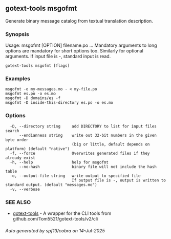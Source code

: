 ## gotext-tools msgofmt

Generate binary message catalog from textual translation description.

### Synopsis

Usage: msgofmt [OPTION] filename.po ...
Mandatory arguments to long options are mandatory for short options too.
Similarly for optional arguments.
If input file is -, standard input is read.

```
gotext-tools msgofmt [flags]
```

### Examples

```
msgofmt -o my-messages.mo - < my-file.po
msgofmt es.po -o es.mo
msgofmt -D domains/es -f
msgofmt -D inside-this-directory es.po -o es.mo
```

### Options

```
  -D, --directory string     add DIRECTORY to list for input files search
      --endianness string    write out 32-bit numbers in the given byte order
                             (big or little, default depends on platform) (default "native")
  -f, --force                Overwrites generated files if they already exist
  -h, --help                 help for msgofmt
      --no-hash              binary file will not include the hash table
  -o, --output-file string   write output to specified file
                             If output file is -, output is written to standard output. (default "messages.mo")
  -v, --verbose              
```

### SEE ALSO

* [gotext-tools](gotext-tools.md)	 - A wrapper for the CLI tools from github.com/Tom5521/gotext-tools/v2/cli

###### Auto generated by spf13/cobra on 14-Jul-2025
